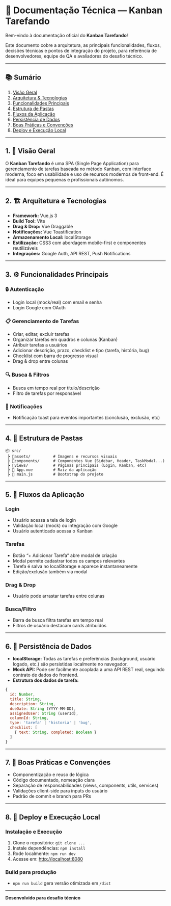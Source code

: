 # 📑 Documentação Técnica — Kanban Tarefando

Bem-vindo à documentação oficial do **Kanban Tarefando**!

Este documento cobre a arquitetura, as principais funcionalidades, fluxos, decisões técnicas e pontos de integração do projeto, para referência de desenvolvedores, equipe de QA e avaliadores do desafio técnico.

---

## 📚 Sumário

1. [Visão Geral](#visão-geral)
2. [Arquitetura & Tecnologias](#arquitetura-e-tecnologias)
3. [Funcionalidades Principais](#funcionalidades-principais)
4. [Estrutura de Pastas](#estrutura-de-pastas)
5. [Fluxos da Aplicação](#fluxos-da-aplicação)
6. [Persistência de Dados](#persistência-de-dados)
7. [Boas Práticas e Convenções](#boas-práticas-e-convenções)
8. [Deploy e Execução Local](#deploy-e-execução-local)

---

## 1. 🎯 Visão Geral

O **Kanban Tarefando** é uma SPA (Single Page Application) para gerenciamento de tarefas baseada no método Kanban, com interface moderna, foco em usabilidade e uso de recursos modernos de front-end. É ideal para equipes pequenas e profissionais autônomos.

---

## 2. 🏗️ Arquitetura e Tecnologias

- **Framework:** Vue.js 3
- **Build Tool:** Vite
- **Drag & Drop:** Vue Draggable
- **Notificações:** Vue Toastification
- **Armazenamento Local:** localStorage
- **Estilização:** CSS3 com abordagem mobile-first e componentes reutilizáveis
- **Integrações:** Google Auth, API REST, Push Notifications

---

## 3. ⚙️ Funcionalidades Principais

### 🔒 Autenticação

- Login local (mock/real) com email e senha
- Login Google com OAuth

### 📋 Gerenciamento de Tarefas

- Criar, editar, excluir tarefas
- Organizar tarefas em quadros e colunas (Kanban)
- Atribuir tarefas a usuários
- Adicionar descrição, prazo, checklist e tipo (tarefa, história, bug)
- Checklist com barra de progresso visual
- Drag & drop entre colunas

### 🔍 Busca & Filtros

- Busca em tempo real por título/descrição
- Filtro de tarefas por responsável

### 🚨 Notificações

- Notificação toast para eventos importantes (conclusão, exclusão, etc)

---

## 4. 📁 Estrutura de Pastas

```
📦 src/
 ┣ 📂assets/          # Imagens e recursos visuais
 ┣ 📂components/      # Componentes Vue (Sidebar, Header, TaskModal...)
 ┣ 📂views/           # Páginas principais (Login, Kanban, etc)
 ┣ 📜 App.vue         # Raiz da aplicação
 ┣ 📜 main.js         # Bootstrap do projeto
```

---

## 5. 🔄 Fluxos da Aplicação

### Login

- Usuário acessa a tela de login
- Validação local (mock) ou integração com Google
- Usuário autenticado acessa o Kanban

### Tarefas

- Botão “+ Adicionar Tarefa” abre modal de criação
- Modal permite cadastrar todos os campos relevantes
- Tarefa é salva no localStorage e aparece instantaneamente
- Edição/exclusão também via modal

### Drag & Drop

- Usuário pode arrastar tarefas entre colunas

### Busca/Filtro

- Barra de busca filtra tarefas em tempo real
- Filtros de usuário destacam cards atribuídos

---

## 6. 💾 Persistência de Dados

- **localStorage:** Todas as tarefas e preferências (background, usuário logado, etc.) são persistidas localmente no navegador.
- **Mock API:** Pode ser facilmente acoplada a uma API REST real, seguindo contrato de dados do frontend.
- **Estrutura dos dados de tarefa:**

```js
{
  id: Number,
  title: String,
  description: String,
  dueDate: String (YYYY-MM-DD),
  assignedUser: String (userId),
  columnId: String,
  type: 'tarefa' | 'historia' | 'bug',
  checklist: [
    { text: String, completed: Boolean }
  ]
}
```

---

## 7. 🧹 Boas Práticas e Convenções

- Componentização e reuso de lógica
- Código documentado, nomeação clara
- Separação de responsabilidades (views, components, utils, services)
- Validações client-side para inputs do usuário
- Padrão de commit e branch para PRs

---

## 8. 🚀 Deploy e Execução Local

### Instalação e Execução

1. Clone o repositório: `git clone ...`
2. Instale dependências: `npm install`
3. Rode localmente: `npm run dev`
4. Acesse em: [http://localhost:8080](http://localhost:8080)

### Build para produção

- `npm run build` gera versão otimizada em `/dist`

---

**Desenvolvido para desafio técnico**
